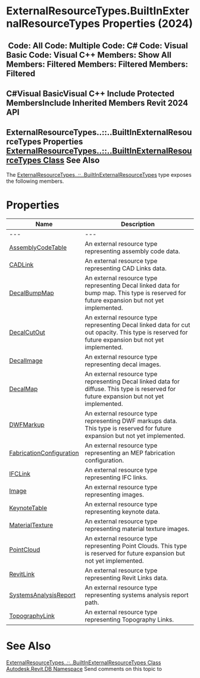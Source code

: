 # ExternalResourceTypes.BuiltInExternalResourceTypes Properties (2024)

﻿
 Code: All Code: Multiple Code: C# Code: Visual Basic Code: Visual C++  Members: Show All Members: Filtered Members: Filtered Members: Filtered   
---  
C#Visual BasicVisual C++
Include Protected MembersInclude Inherited Members
Revit 2024 API  
---  
ExternalResourceTypes..::..BuiltInExternalResourceTypes Properties  
[ExternalResourceTypes..::..BuiltInExternalResourceTypes Class](3f1b13ff-0488-0a46-b646-21c2e29398e7.md "ExternalResourceTypes.BuiltInExternalResourceTypes Class") See Also  
---  
The [ExternalResourceTypes..::..BuiltInExternalResourceTypes](3f1b13ff-0488-0a46-b646-21c2e29398e7.md "ExternalResourceTypes.BuiltInExternalResourceTypes Class") type exposes the following members.
# Properties
| Name | Description |
| --- | --- |
| --- | --- | --- |
| [AssemblyCodeTable](b854ad74-4c31-0b8a-1b2f-9825070159a8.md "AssemblyCodeTable Property") | An external resource type representing assembly code data. |
| [CADLink](22c6ad44-6904-66ac-9d70-c690e75b4410.md "CADLink Property") | An external resource type representing CAD Links data. |
| [DecalBumpMap](650f5cff-63a9-d2b9-4f3a-cc98fb15a400.md "DecalBumpMap Property") | An external resource type representing Decal linked data for bump map. This type is reserved for future expansion but not yet implemented. |
| [DecalCutOut](1979f735-4898-0b29-0ea2-dc09ec7d25ed.md "DecalCutOut Property") | An external resource type representing Decal linked data for cut out opacity. This type is reserved for future expansion but not yet implemented. |
| [DecalImage](f0c40869-a74c-d9e5-064e-2ab6db533b27.md "DecalImage Property") | An external resource type representing decal images. |
| [DecalMap](97d6d235-f371-aab3-6995-bdba42b5e462.md "DecalMap Property") | An external resource type representing Decal linked data for diffuse. This type is reserved for future expansion but not yet implemented. |
| [DWFMarkup](23505d2c-452b-63c2-6952-922842c0bf68.md "DWFMarkup Property") | An external resource type representing DWF markups data. This type is reserved for future expansion but not yet implemented. |
| [FabricationConfiguration](94b5a71c-4803-44cf-02ec-c29ba6b0120d.md "FabricationConfiguration Property") | An external resource type representing an MEP fabrication configuration. |
| [IFCLink](0a3a6e91-2521-e6b5-e614-741928b5e302.md "IFCLink Property") | An external resource type representing IFC links. |
| [Image](dc2b012e-f453-5859-9fd6-32379dbc542f.md "Image Property") | An external resource type representing images. |
| [KeynoteTable](e96bd8c6-308c-2ece-55a2-8a1b36c11c08.md "KeynoteTable Property") | An external resource type representing keynote data. |
| [MaterialTexture](1c1b2022-356f-0ad6-6238-dcbe3727c505.md "MaterialTexture Property") | An external resource type representing material texture images. |
| [PointCloud](d747036b-f364-5b2f-4c5b-4f4a8005dfa8.md "PointCloud Property") | An external resource type representing Point Clouds. This type is reserved for future expansion but not yet implemented. |
| [RevitLink](0010ac27-ce75-aae5-af64-0f58a6411109.md "RevitLink Property") | An external resource type representing Revit Links data. |
| [SystemsAnalysisReport](75a0b4b5-8472-46f8-28e2-010db022257e.md "SystemsAnalysisReport Property") | An external resource type representing systems analysis report path. |
| [TopographyLink](d2878107-2670-f5a5-51e8-29e01fe7c7f5.md "TopographyLink Property") | An external resource type representing Topography Links. |

# See Also
[ExternalResourceTypes..::..BuiltInExternalResourceTypes Class](3f1b13ff-0488-0a46-b646-21c2e29398e7.md "ExternalResourceTypes.BuiltInExternalResourceTypes Class")
[Autodesk.Revit.DB Namespace](87546ba7-461b-c646-cbb1-2cb8f5bff8b2.md "Autodesk.Revit.DB Namespace")
Send comments on this topic to 